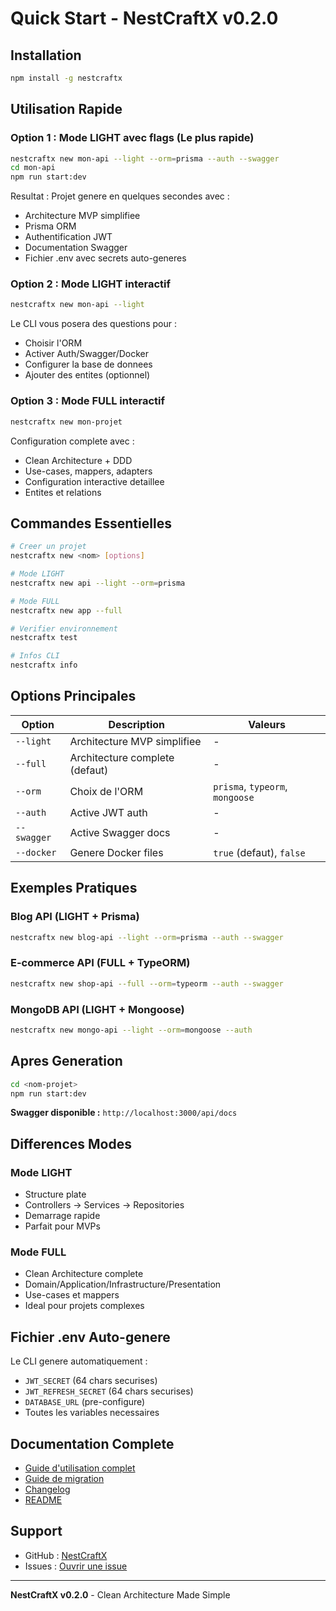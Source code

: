# Quick Start - NestCraftX v0.2.0

## Installation

```bash
npm install -g nestcraftx
```

## Utilisation Rapide

### Option 1 : Mode LIGHT avec flags (Le plus rapide)

```bash
nestcraftx new mon-api --light --orm=prisma --auth --swagger
cd mon-api
npm run start:dev
```

Resultat : Projet genere en quelques secondes avec :
- Architecture MVP simplifiee
- Prisma ORM
- Authentification JWT
- Documentation Swagger
- Fichier .env avec secrets auto-generes

### Option 2 : Mode LIGHT interactif

```bash
nestcraftx new mon-api --light
```

Le CLI vous posera des questions pour :
- Choisir l'ORM
- Activer Auth/Swagger/Docker
- Configurer la base de donnees
- Ajouter des entites (optionnel)

### Option 3 : Mode FULL interactif

```bash
nestcraftx new mon-projet
```

Configuration complete avec :
- Clean Architecture + DDD
- Use-cases, mappers, adapters
- Configuration interactive detaillee
- Entites et relations

## Commandes Essentielles

```bash
# Creer un projet
nestcraftx new <nom> [options]

# Mode LIGHT
nestcraftx new api --light --orm=prisma

# Mode FULL
nestcraftx new app --full

# Verifier environnement
nestcraftx test

# Infos CLI
nestcraftx info
```

## Options Principales

| Option | Description | Valeurs |
|--------|-------------|---------|
| `--light` | Architecture MVP simplifiee | - |
| `--full` | Architecture complete (defaut) | - |
| `--orm` | Choix de l'ORM | `prisma`, `typeorm`, `mongoose` |
| `--auth` | Active JWT auth | - |
| `--swagger` | Active Swagger docs | - |
| `--docker` | Genere Docker files | `true` (defaut), `false` |

## Exemples Pratiques

### Blog API (LIGHT + Prisma)
```bash
nestcraftx new blog-api --light --orm=prisma --auth --swagger
```

### E-commerce API (FULL + TypeORM)
```bash
nestcraftx new shop-api --full --orm=typeorm --auth --swagger
```

### MongoDB API (LIGHT + Mongoose)
```bash
nestcraftx new mongo-api --light --orm=mongoose --auth
```

## Apres Generation

```bash
cd <nom-projet>
npm run start:dev
```

**Swagger disponible :** `http://localhost:3000/api/docs`

## Differences Modes

### Mode LIGHT
- Structure plate
- Controllers → Services → Repositories
- Demarrage rapide
- Parfait pour MVPs

### Mode FULL
- Clean Architecture complete
- Domain/Application/Infrastructure/Presentation
- Use-cases et mappers
- Ideal pour projets complexes

## Fichier .env Auto-genere

Le CLI genere automatiquement :
- `JWT_SECRET` (64 chars securises)
- `JWT_REFRESH_SECRET` (64 chars securises)
- `DATABASE_URL` (pre-configure)
- Toutes les variables necessaires

## Documentation Complete

- [Guide d'utilisation complet](./CLI_USAGE.md)
- [Guide de migration](./MIGRATION_GUIDE.md)
- [Changelog](./CHANGELOG.md)
- [README](./readme.md)

## Support

- GitHub : [NestCraftX](https://github.com/august-dev-pro/NestCraftX)
- Issues : [Ouvrir une issue](https://github.com/august-dev-pro/NestCraftX/issues)

---

**NestCraftX v0.2.0** - Clean Architecture Made Simple
